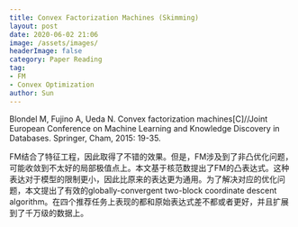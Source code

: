 ```yaml
---
title: Convex Factorization Machines (Skimming)
layout: post
date: 2020-06-02 21:06
image: /assets/images/
headerImage: false
category: Paper Reading
tag:
- FM
- Convex Optimization
author: Sun
---
```


Blondel M, Fujino A, Ueda N. Convex factorization machines[C]//Joint European Conference on Machine Learning and Knowledge Discovery in Databases. Springer, Cham, 2015: 19-35.



FM结合了特征工程，因此取得了不错的效果。但是，FM涉及到了非凸优化问题，可能收敛到不太好的局部极值点上。本文基于核范数提出了FM的凸表达式。这种表达对于模型的限制更小，因此比原来的表达更为通用。为了解决对应的优化问题，本文提出了有效的globally-convergent two-block coordinate descent algorithm。在四个推荐任务上表现的都和原始表达式差不都或者更好，并且扩展到了千万级的数据上。